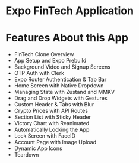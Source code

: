 # Expo FinTech Application

# Features About this App
- FinTech Clone Overview
- App Setup and Expo Prebuild
- Background Video and Signup Screens
- OTP Auth with Clerk
- Expo Router Authentication & Tab Bar
- Home Screen with Native Dropdown
- Managing State with Zustand and MMKV
- Drag and Drop Widgets with Gestures
- Custom Header & Tabs with Blur
- Crypto Prices with API Routes
- Section List with Sticky Header
- Victory Chart with Reanimated
- Automatically Locking the App
- Lock Screen with FaceID
- Account Page with Image Upload
- Dynamic App Icons
- Teardown
